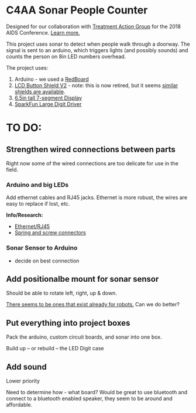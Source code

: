 # C4AA Sonar People Counter

Designed for our collaboration with [Treatment Action Group](http://www.treatmentactiongroup.org/) for the 2018 AIDS Conference. [Learn more.](https://c4aa.org/2018/08/amsterdamcaa2018/)

This project uses sonar to detect when people walk through a doorway. The signal is sent to an arduino, which triggers lights (and possibly sounds) and counts the person on 8in LED numbers overhead.

The project uses:

1. Arduino - we used a [RedBoard](https://www.sparkfun.com/products/13975)
2. [LCD Button Shield V2](https://www.sparkfun.com/products/retired/13293) - note: this is now retired, but it seems [similar shields are available](https://www.adafruit.com/?q=LCD%20Shield%20Kit%20w%2F%2016x2%20Character%20Display).
3. [6.5in tall 7-segment Display](https://www.sparkfun.com/products/8530)
4. [SparkFun Large Digit Driver](https://www.sparkfun.com/products/13279)

# TO DO:

## Strengthen wired connections between parts

Right now some of the wired connections are too delicate for use in the field.

### Arduino and big LEDs

Add ethernet cables and RJ45 jacks. Ethernet is more robust, the wires are easy to replace if lost, etc.

**Info/Research:**

- [Ethernet/RJ45](https://learn.sparkfun.com/tutorials/connector-basics#other-connectors)
- [Spring and screw connectors](https://learn.sparkfun.com/tutorials/connector-basics#temporary-connectors)


### Sonar Sensor to Arduino

- decide on best connection

## Add positionalbe mount for sonar sensor

Should be able to rotate left, right, up & down. 

[There seems to be ones that exist already for robots.](https://duckduckgo.com/?q=sonar+sensor+ping+mount&atb=v136-1&iar=images&iax=images&ia=images) Can we do better?

## Put everything into project boxes

Pack the arduino, custom circuit boards, and sonar into one box.

Build up – or rebuild – the LED Digit case

## Add sound

Lower priority

Need to determine how - what board? Would be great to use bluetooth and connect to a bluetooth enabled speaker, they seem to be around and affordable.

